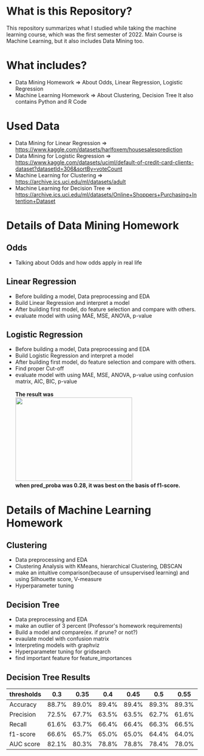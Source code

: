 # What is this Repository?
This repository summarizes what I studied while taking the machine learning course, which was the first semester of 2022. Main Course is Machine Learning, but it also includes Data Mining too. 

# What includes?
+ Data Mining Homework => About Odds, Linear Regression, Logistic Regression
+ Machine Learning Homework => About Clustering, Decision Tree
It also contains Python and R Code

# Used Data
+ Data Mining for Linear Regression => https://www.kaggle.com/datasets/harlfoxem/housesalesprediction
+ Data Mining for Logistic Regression => https://www.kaggle.com/datasets/uciml/default-of-credit-card-clients-dataset?datasetId=306&sortBy=voteCount
+ Machine Learning for Clustering => https://archive.ics.uci.edu/ml/datasets/adult
+ Machine Learning for Decision Tree => https://archive.ics.uci.edu/ml/datasets/Online+Shoppers+Purchasing+Intention+Dataset

# Details of Data Mining Homework
## Odds
+ Talking about Odds and how odds apply in real life
## Linear Regression
+ Before building a model, Data preprocessing and EDA
+ Build Linear Regression and interpret a model
+ After building first model, do feature selection and compare with others.
+ evaluate model with using MAE, MSE, ANOVA, p-value
## Logistic Regression
+ Before building a model, Data preprocessing and EDA
+ Build Logistic Regression and interpret a model
+ After building first model, do feature selection and compare with others.
+ Find proper Cut-off
+ evaluate model with using MAE, MSE, ANOVA, p-value using confusion matrix, AIC, BIC, p-value <br><br>
<strong>The result was</strong><br>
<img src = "https://user-images.githubusercontent.com/84063359/177470861-c8b37556-34fe-4e88-bd3e-df0c43a9203a.png" width = 80% height = 220></img><br>
<strong>when pred_proba was 0.28, it was best on the basis of f1-score.</strong>

# Details of Machine Learning Homework
## Clustering
+ Data preprocessing and EDA
+ Clustering Analysis with KMeans, hierarchical Clustering, DBSCAN
+ make an intuitive comparison(because of unsupervised learning) and using Silhouette score, V-measure
+ Hyperparameter tuning

## Decision Tree
+ Data preprocessing and EDA
+ make an outlier of 3 percent (Professor's homework requirements)
+ Build a model and compare(ex. if prune? or not?)
+ evaulate model with confusion matrix
+ Interpreting models with graphviz
+ Hyperparameter tuning for gridsearch
+ find important feature for feature_importances

## Decision Tree Results
|thresholds|0.3|0.35|0.4|0.45|0.5|0.55|0.6|
|---|---|---|---|---|---|---|---|
|Accuracy|88.7%|89.0%|89.4%|89.4%|89.3%|89.3%|89.1%|
|Precision|72.5%|67.7%|63.5%|63.5%|62.7%|61.6%|56.2%|
|Recall|61.6%|63.7%|66.4%|66.4%|66.3%|66.5%|67.8%|
|f1-score|66.6%|65.7%|65.0%|65.0%|64.4%|64.0%|61.5%|
|AUC score|82.1%|80.3%|78.8%|78.8%|78.4%|78.0%|75.7%|
